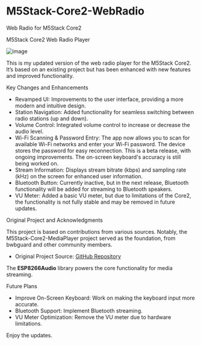 # M5Stack-Core2-WebRadio
Web Radio for M5Stack Core2

M5Stack Core2 Web Radio Player

![image](https://github.com/user-attachments/assets/666de07a-4abe-477b-a0a7-13a25a8efce3)

This is my updated version of the web radio player for the M5Stack Core2. It’s based on an existing project but has been enhanced with new features and improved functionality.

Key Changes and Enhancements

- Revamped UI: Improvements to the user interface, providing a more modern and intuitive design.
- Station Navigation: Added functionality for seamless switching between radio stations (up and down).
- Volume Control: Integrated volume control to increase or decrease the audio level.
- Wi-Fi Scanning & Password Entry: The app now allows you to scan for available Wi-Fi networks and enter your Wi-Fi password. The device stores the password for easy reconnection. This is a beta release, with ongoing improvements. The on-screen keyboard's accuracy is still being worked on.
- Stream Information: Displays stream bitrate (kbps) and sampling rate (kHz) on the screen for enhanced user information.
- Bluetooth Button: Currently inactive, but in the next release, Bluetooth functionality will be added for streaming to Bluetooth speakers.
- VU Meter: Added a basic VU meter, but due to limitations of the Core2, the functionality is not fully stable and may be removed in future updates.

Original Project and Acknowledgments

This project is based on contributions from various sources. Notably, the M5Stack-Core2-MediaPlayer project served as the foundation, from bwbguard and other community members. 

- Original Project Source: [GitHub Repository](https://github.com/bwbguard/M5Stack-Core2-MediaPlayer)

The **ESP8266Audio** library powers the core functionality for media streaming.

Future Plans

- Improve On-Screen Keyboard: Work on making the keyboard input more accurate.
- Bluetooth Support: Implement Bluetooth streaming.
- VU Meter Optimization: Remove the VU meter due to hardware limitations.

Enjoy the updates.
